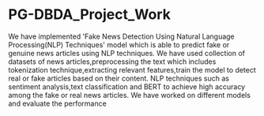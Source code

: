 # PG-DBDA_Project_Work

We have implemented 'Fake News Detection Using Natural Language Processing(NLP) Techniques' model which is able to predict fake or genuine news articles using NLP techniques. We have used collection of datasets of news articles,preprocessing the text which includes tokenization technique,extracting relevant features,train the model to detect real or fake articles based on their content.
NLP techniques such as sentiment analysis,text classification and BERT  to achieve high accuracy among the fake or real news articles. We have worked on different models and evaluate the performance

